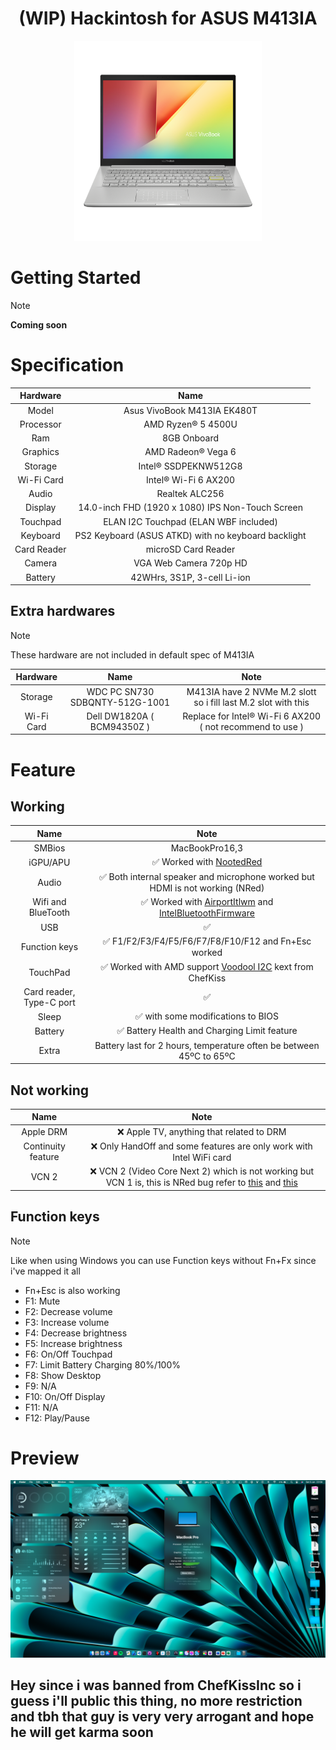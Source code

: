 <h1 align="center">(WIP) Hackintosh for ASUS M413IA</h1>
<p align="center">
  <img src="Img/vivobook.png"
       width="300" 
       height="320"/>
</p>

# Getting Started

> [!NOTE]
> **Coming soon**

# Specification

| Hardware | Name |  
|    :---:     |    :---:   |
| Model  | Asus VivoBook M413IA EK480T |  
| Processor | AMD Ryzen® 5 4500U | 
| Ram | 8GB Onboard |
| Graphics | AMD Radeon® Vega 6 |
| Storage | Intel® SSDPEKNW512G8 |
| Wi-Fi Card | Intel® Wi-Fi 6 AX200 |
| Audio | Realtek ALC256 |
| Display | 14.0-inch FHD (1920 x 1080) IPS Non-Touch Screen |
| Touchpad | ELAN I2C Touchpad (ELAN WBF included) |
| Keyboard | PS2 Keyboard (ASUS ATKD) with no keyboard backlight |
| Card Reader | microSD Card Reader |
| Camera | VGA Web Camera 720p HD |
| Battery | 42WHrs, 3S1P, 3-cell Li-ion |

## Extra hardwares
> [!NOTE]
> These hardware are not included in default spec of M413IA

| Hardware | Name |  Note |
|    :---:     |    :---:   |  :---:   |
| Storage | WDC PC SN730 SDBQNTY-512G-1001 | M413IA have 2 NVMe M.2 slott so i fill last M.2 slot with this |
| Wi-Fi Card | Dell DW1820A ( BCM94350Z ) | Replace for Intel® Wi-Fi 6 AX200 ( not recommend to use ) |
# Feature
## Working
| Name | Note |  
|    :---:     |    :---:   |
| SMBios | MacBookPro16,3 |
| iGPU/APU | ✅ Worked with [NootedRed](https://github.com/ChefKissInc/NootedRed) |
| Audio | ✅ Both internal speaker and microphone worked but HDMI is not working (NRed) |
| Wifi and BlueTooth | ✅ Worked with [AirportItlwm](https://github.com/OpenIntelWireless/itlwm) and [IntelBluetoothFirmware](https://github.com/OpenIntelWireless/IntelBluetoothFirmware) |
| USB | ✅ |
| Function keys | ✅ F1/F2/F3/F4/F5/F6/F7/F8/F10/F12 and Fn+Esc worked |
| TouchPad | ✅ Worked with AMD support [Voodool I2C](https://github.com/VoodooI2C/VoodooI2C/commit/f9f703b760711e25bd094058ecb6f19dea52dc5f) kext from ChefKiss |
| Card reader, Type-C port | ✅ |
| Sleep | ✅ with some modifications to BIOS |
| Battery | ✅ Battery Health and Charging Limit feature |
| Extra | Battery last for 2 hours, temperature often be between 45ºC to 65ºC |

## Not working
| Name | Note |  
|    :---:     |    :---:  |
| Apple DRM | ❌ Apple TV, anything that related to DRM |
| Continuity feature | ❌ Only HandOff and some features are only work with Intel WiFi card |
| VCN 2 | ❌ VCN 2 (Video Core Next 2) which is not working but VCN 1 is, this is NRed bug refer to [this](https://github.com/ChefKissInc/NootedRed/issues/28) and [this](https://github.com/ChefKissInc/NootedRed/issues/158) |

## Function keys

> [!NOTE]
> Like when using Windows you can use Function keys without Fn+Fx since i've mapped it all
> - Fn+Esc is also working
> - F1: Mute
> - F2: Decrease volume
> - F3: Increase volume
> - F4: Decrease brightness
> - F5: Increase brightness
> - F6: On/Off Touchpad
> - F7: Limit Battery Charging 80%/100%
> - F8: Show Desktop
> - F9: N/A
> - F10: On/Off Display
> - F11: N/A
> - F12: Play/Pause

# Preview
<img src="Img/info.png" alt="About This Mac" title="About This Mac">


## Hey since i was banned from ChefKissInc so i guess i'll public this thing, no more restriction and tbh that guy is very very arrogant and hope he will get karma soon
